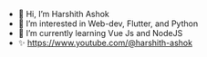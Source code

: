 - 👋 Hi, I’m Harshith Ashok
- 👀 I’m interested in Web-dev, Flutter, and Python
- 🌱 I’m currently learning Vue Js and NodeJS
- ✨ https://www.youtube.com/@harshith-ashok

<!---
harshith-ashok/harshith-ashok is a ✨ special ✨ repository because its `README.md` (this file) appears on your GitHub profile.
You can click the Preview link to take a look at your changes.
--->
